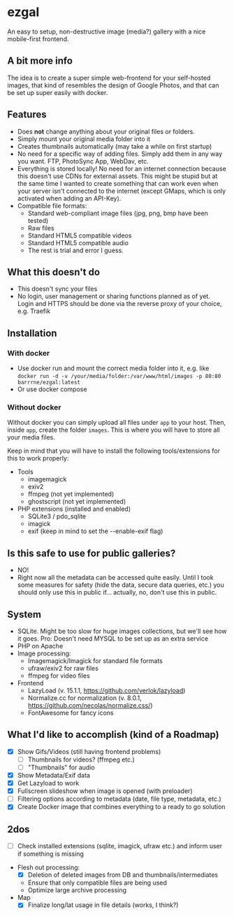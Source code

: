 # ezgal
An easy to setup, non-destructive image (media?) gallery with a nice mobile-first frontend.

## A bit more info
The idea is to create a super simple web-frontend for your self-hosted images, that kind of resembles the design of Google Photos, and that can be set up super easily with docker. 

## Features
* Does **not** change anything about your original files or folders.
* Simply mount your original media folder into it
* Creates thumbnails automatically (may take a while on first startup)
* No need for a specific way of adding files. Simply add them in any way you want. FTP, PhotoSync App, WebDav, etc.
* Everything is stored locally! No need for an internet connection because this doesn't use CDNs for external assets. This might be stupid but at the same time I wanted to create something that can work even when your server isn't connected to the internet (except GMaps, which is only activated when adding an API-Key).
* Compatible file formats: 
  * Standard web-compliant image files (jpg, png, bmp have been tested)
  * Raw files
  * Standard HTML5 compatible videos
  * Standard HTML5 compatible audio
  * The rest is trial and error I guess.

## What this doesn't do

* This doesn't sync your files
* No login, user management or sharing functions planned as of yet. Login and HTTPS should be done via the reverse proxy of your choice, e.g. Traefik

## Installation

### With docker

- Use docker run and mount the correct media folder into it, e.g. like
  `docker run -d -v /your/media/folder:/var/www/html/images -p 80:80 barrrne/ezgal:latest`
- Or use docker compose

### Without docker

Without docker you can simply upload all files under `app` to your host. Then, inside `app`, create the folder `images`. This is where you will have to store all your media files.

Keep in mind that you will have to install the following tools/extensions for this to work properly:

* Tools
  * imagemagick
  * exiv2
  * ffmpeg (not yet implemented)
  * ghostscript (not yet implemented)
* PHP extensions (installed and enabled)
  * SQLite3 / pdo_sqlite
  * imagick
  * exif (keep in mind to set the --enable-exif flag)

 ## Is this safe to use for public galleries?
 * NO!
 * Right now all the metadata can be accessed quite easily. Until I took some measures for safety (hide the data, secure data queries, etc.) you should only use this in public if... actually, no, don't use this in public.

## System

* SQLite. Might be too slow for huge images collections, but we'll see how it goes. Pro: Doesn't need MYSQL to be set up as an extra service
* PHP on Apache
* Image processing:
  * Imagemagick/Imagick for standard file formats
  * ufraw/exiv2 for raw files
  * ffmpeg for video files
* Frontend
  * LazyLoad (v. 15.1.1, https://github.com/verlok/lazyload)
  * Normalize.cc for normalization (v. 8.0.1, https://github.com/necolas/normalize.css/)
  * FontAwesome for fancy icons

## What I'd like to accomplish (kind of a Roadmap)

- [x] Show Gifs/Videos (still having frontend problems)
  - [ ] Thumbnails for videos? (ffmpeg etc.)
  - [ ] "Thumbnails" for audio
- [x] Show Metadata/Exif data
- [x] Get Lazyload to work
- [x] Fullscreen slideshow when image is opened (with preloader)
- [ ] Filtering options according to metadata (date, file type, metadata, etc.)
- [x] Create Docker image that combines everything to a ready to go solution

## 2dos
* [ ] Check installed extensions (sqlite, imagick, ufraw etc.) and inform user if something is missing

* Flesh out processing:
  * [x] Deletion of deleted images from DB and thumbnails/intermediates
  * Ensure that only compatible files are being used
  * Optimize large archive processing
* Map
  * [x] Finalize long/lat usage in file details (works, I think?)